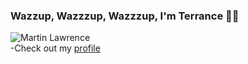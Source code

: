### Wazzup, Wazzzup, Wazzzup, I'm Terrance ✌🏾
![Martin Lawrence](https://pbs.twimg.com/tweet_video_thumb/DzfvyV0U0AACgQS.jpg)</br>
    -Check out my [profile](https://github.com/terranceraper)
<!--
**terranceraper/terranceraper** is a ✨ _special_ ✨ repository because its `README.md` (this file) appears on your GitHub profile.


-->
